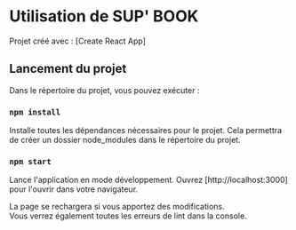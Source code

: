 # Utilisation de SUP' BOOK

Projet créé avec :  [Create React App]

## Lancement du projet

Dans le répertoire du projet, vous pouvez exécuter :

### `npm install`

Installe toutes les dépendances nécessaires pour le projet.
Cela permettra de créer un dossier node_modules dans le répertoire du projet.

### `npm start`

Lance l'application en mode développement.
Ouvrez [http://localhost:3000] pour l'ouvrir dans votre navigateur.


La page se rechargera si vous apportez des modifications.\
Vous verrez également toutes les erreurs de lint dans la console.



